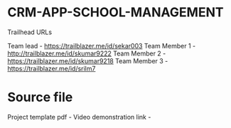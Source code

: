 # CRM-APP-SCHOOL-MANAGEMENT

Trailhead URLs

Team lead -    https://trailblazer.me/id/sekar003
Team Member 1 -http://trailblazer.me/id/skumar9222
Team Member 2 -https://trailblazer.me/id/skumar9218
Team Member 3 -https://trailblazer.me/id/srilm7

# Source file

Project template pdf -
Video demonstration link -
